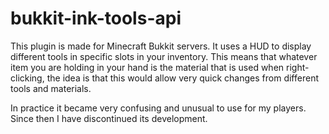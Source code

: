 bukkit-ink-tools-api
====================

This plugin is made for Minecraft Bukkit servers. It uses a HUD to display different tools in specific slots in your inventory. This means that whatever item you are holding in your hand is the material that is used when right-clicking, the idea is that this would allow very quick changes from different tools and materials.

In practice it became very confusing and unusual to use for my players. Since then I have discontinued its development.

